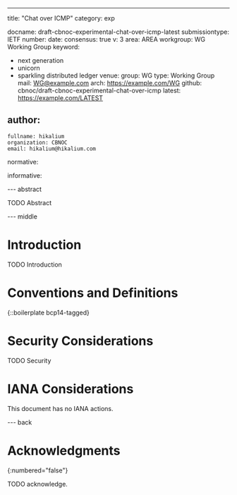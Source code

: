 ---
title: "Chat over ICMP"
category: exp

docname: draft-cbnoc-experimental-chat-over-icmp-latest
submissiontype: IETF
number:
date:
consensus: true
v: 3
area: AREA
workgroup: WG Working Group
keyword:
 - next generation
 - unicorn
 - sparkling distributed ledger
venue:
  group: WG
  type: Working Group
  mail: WG@example.com
  arch: https://example.com/WG
  github: cbnoc/draft-cbnoc-experimental-chat-over-icmp
  latest: https://example.com/LATEST

author:
 -
    fullname: hikalium
    organization: CBNOC
    email: hikalium@hikalium.com

normative:

informative:


--- abstract

TODO Abstract


--- middle

# Introduction

TODO Introduction


# Conventions and Definitions

{::boilerplate bcp14-tagged}


# Security Considerations

TODO Security


# IANA Considerations

This document has no IANA actions.


--- back

# Acknowledgments
{:numbered="false"}

TODO acknowledge.
